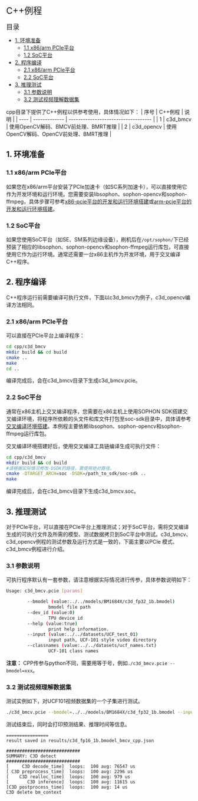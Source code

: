 <font size=5>C++例程</font>

<font size=4> 目录</font>
- [1. 环境准备](#1-环境准备)
  - [1.1 x86/arm PCIe平台](#11-x86arm-pcie平台)
  - [1.2 SoC平台](#12-soc平台)
- [2. 程序编译](#2-程序编译)
  - [2.1 x86/arm PCIe平台](#21-x86arm-pcie平台)
  - [2.2 SoC平台](#22-soc平台)
- [3. 推理测试](#3-推理测试)
  - [3.1 参数说明](#31-参数说明)
  - [3.2 测试视频理解数据集](#32-测试视频理解数据集)

cpp目录下提供了C++例程以供参考使用，具体情况如下：
| 序号  | C++例程      | 说明                                 |
| ---- | ------------- | -----------------------------------  |
| 1    | c3d_bmcv   | 使用OpenCV解码、BMCV前处理、BMRT推理   |
| 2    | c3d_opencv   | 使用OpenCV解码、OpenCV前处理、BMRT推理   |

## 1. 环境准备
### 1.1 x86/arm PCIe平台
如果您在x86/arm平台安装了PCIe加速卡（如SC系列加速卡），可以直接使用它作为开发环境和运行环境。您需要安装libsophon、sophon-opencv和sophon-ffmpeg，具体步骤可参考[x86-pcie平台的开发和运行环境搭建](../../../docs/Environment_Install_Guide.md#3-x86-pcie平台的开发和运行环境搭建)或[arm-pcie平台的开发和运行环境搭建](../../../docs/Environment_Install_Guide.md#5-arm-pcie平台的开发和运行环境搭建)。

### 1.2 SoC平台
如果您使用SoC平台（如SE、SM系列边缘设备），刷机后在`/opt/sophon/`下已经预装了相应的libsophon、sophon-opencv和sophon-ffmpeg运行库包，可直接使用它作为运行环境。通常还需要一台x86主机作为开发环境，用于交叉编译C++程序。


## 2. 程序编译
C++程序运行前需要编译可执行文件，下面以c3d_bmcv为例子，c3d_opencv编译方法相同。
### 2.1 x86/arm PCIe平台
可以直接在PCIe平台上编译程序：

```bash
cd cpp/c3d_bmcv
mkdir build && cd build
cmake .. 
make
cd ..
```
编译完成后，会在c3d_bmcv目录下生成c3d_bmcv.pcie。

### 2.2 SoC平台
通常在x86主机上交叉编译程序，您需要在x86主机上使用SOPHON SDK搭建交叉编译环境，将程序所依赖的头文件和库文件打包至soc-sdk目录中，具体请参考[交叉编译环境搭建](../../../docs/Environment_Install_Guide.md#41-交叉编译环境搭建)。本例程主要依赖libsophon、sophon-opencv和sophon-ffmpeg运行库包。

交叉编译环境搭建好后，使用交叉编译工具链编译生成可执行文件：

```bash
cd cpp/c3d_bmcv
mkdir build && cd build
#请根据实际情况修改-DSDK的路径，需使用绝对路径。
cmake -DTARGET_ARCH=soc -DSDK=/path_to_sdk/soc-sdk ..  
make
```
编译完成后，会在c3d_bmcv目录下生成c3d_bmcv.soc。

## 3. 推理测试
对于PCIe平台，可以直接在PCIe平台上推理测试；对于SoC平台，需将交叉编译生成的可执行文件及所需的模型、测试数据拷贝到SoC平台中测试。c3d_bmcv、c3d_opencv例程的测试参数及运行方式是一致的，下面主要以PCIe 模式、c3d_bmcv例程进行介绍。

### 3.1 参数说明
可执行程序默认有一套参数，请注意根据实际情况进行传参，具体参数说明如下：
```bash
Usage: c3d_bmcv.pcie [params] 

        --bmodel (value:../../models/BM1684X/c3d_fp32_1b.bmodel)
                bmodel file path
        --dev_id (value:0)
                TPU device id
        --help (value:true)
                print help information.
        --input (value:../../datasets/UCF_test_01)
                input path, UCF-101 style video directory
        --classnames (value:../../datasets/ucf_names.txt)
                UCF-101 class names
```
**注意：** CPP传参与python不同，需要用等于号，例如`./c3d_bmcv.pcie --bmodel=xxx`。

### 3.2 测试视频理解数据集
测试实例如下，对UCF101视频数据集的一个子集进行测试。
```bash
./c3d_bmcv.pcie --bmodel=../../models/BM1684X/c3d_fp32_1b.bmodel --input=../../datasets/UCF_test_01 --dev_id=0
```
测试结束后，同时会打印预测结果、推理时间等信息。
```
================
result saved in results/c3d_fp16_1b.bmodel_bmcv_cpp.json

############################
SUMMARY: C3D detect
############################
[     C3D decode_time]  loops:  100 avg: 76547 us
[ C3D preprocess_time]  loops:  100 avg: 2296 us
[    C3D realloc_time]  loops:  100 avg: 979 us
[       C3D inference]  loops:  100 avg: 11615 us
[C3D postprocess_time]  loops:  100 avg: 14 us
C3D delete bm_context
```
